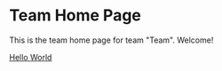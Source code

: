 # Team Home Page

This is the team home page for team "Team". Welcome!

[Hello World](hello-world.md)

[](hello-world.md)
